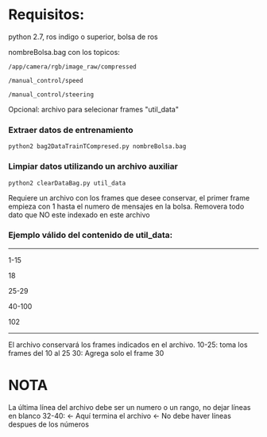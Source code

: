 # Requisitos:
python 2.7, ros indigo o superior, bolsa de ros

nombreBolsa.bag con los topicos:

	/app/camera/rgb/image_raw/compressed
	
	/manual_control/speed
	
	/manual_control/steering


Opcional: archivo para selecionar frames "util_data"

### Extraer datos de entrenamiento
```
python2 bag2DataTrainTCompresed.py nombreBolsa.bag
```

### Limpiar datos utilizando un archivo auxiliar
```
python2 clearDataBag.py util_data
```
Requiere un archivo con los frames que desee conservar,
el primer frame empieza con 1 hasta el numero de mensajes en la bolsa.
Removera todo dato que NO este indexado en este archivo 

### Ejemplo válido del contenido de util_data:
----
1-15

18

25-29

40-100

102

----

El archivo conservará los frames indicados en el archivo.
10-25: toma los frames del 10 al 25
30: Agrega solo el frame 30

# NOTA
La última línea del archivo debe ser un numero o un rango, no dejar líneas en blanco
32-40: <- Aquí termina el archivo
<- No debe haver líneas despues de los números

